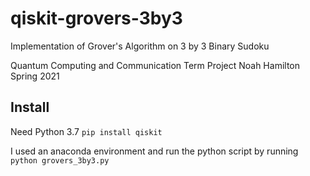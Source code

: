 # qiskit-grovers-3by3
Implementation of Grover's Algorithm on 3 by 3 Binary Sudoku

Quantum Computing and Communication Term Project
Noah Hamilton
Spring 2021

## Install
Need Python 3.7
`pip install qiskit` 

I used an anaconda environment and run the python script by running `python grovers_3by3.py`

